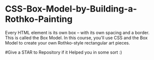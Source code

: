 # CSS-Box-Model-by-Building-a-Rothko-Painting

Every HTML element is its own box – with its own spacing and a border. This is called the Box Model. In this course, you'll use CSS and the Box Model to create your own Rothko-style rectangular art pieces.  

#Give a STAR to Repository if it Helped you in some sort :)
